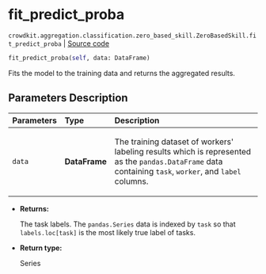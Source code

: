 # fit_predict_proba
`crowdkit.aggregation.classification.zero_based_skill.ZeroBasedSkill.fit_predict_proba` | [Source code](https://github.com/Toloka/crowd-kit/blob/v1.2.1/crowdkit/aggregation/classification/zero_based_skill.py#L149)

```python
fit_predict_proba(self, data: DataFrame)
```

Fits the model to the training data and returns the aggregated results.

## Parameters Description

| Parameters | Type | Description |
| :----------| :----| :-----------|
`data`|**DataFrame**|<p>The training dataset of workers&#x27; labeling results which is represented as the `pandas.DataFrame` data containing `task`, `worker`, and `label` columns.</p>

* **Returns:**

  The task labels. The `pandas.Series` data is indexed by `task`
so that `labels.loc[task]` is the most likely true label of tasks.

* **Return type:**

  Series
